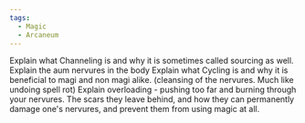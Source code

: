 ```yaml
---
tags:
  - Magic
  - Arcaneum
---
```

Explain what Channeling is and why it is sometimes called sourcing as well.
Explain the aum nervures in the body
Explain what Cycling is and why it is beneficial to magi and non magi alike. (cleansing of the nervures. Much like undoing spell rot)
Explain overloading - pushing too far and burning through your nervures. The scars they leave behind, and how they can permanently damage one's nervures, and prevent them from using magic at all.